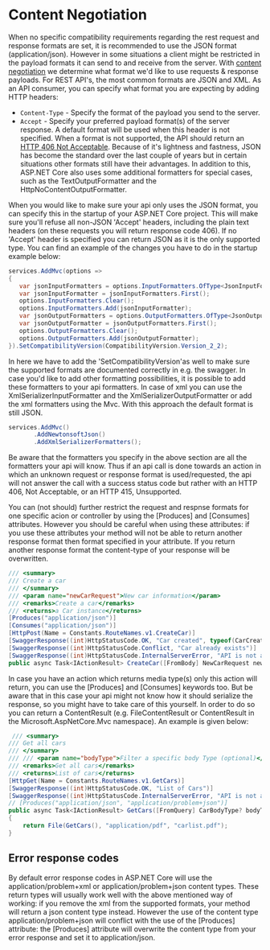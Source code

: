 # Content Negotiation

 When no specific compatibility requirements regarding the rest request and response formats are set, it is recommended to use the JSON format (application/json). However in some situations a client might be restricted in the payload formats it can send to and receive from the server. With [content negotiation](https://developer.mozilla.org/en-US/docs/Web/HTTP/Content_negotiation) we determine what format we'd like to use requests & response payloads. For REST API's, the most common formats are JSON and XML.
As an API consumer, you can specify what format you are expecting by adding HTTP headers:
- `Content-Type` - Specify the format of the payload you send to the server.
- `Accept` - Specify your preferred payload format(s) of the server response. A default format will be used when this header is not specified.
When a format is not supported, the API should return an [HTTP 406 Not Acceptable](https://httpstatuses.com/406).
Because of it's lightness and fastness, JSON has become the standard over the last couple of years but in certain situations other formats still have their advantages. In addition to this, ASP.NET Core also uses some additional formatters for special cases, such as the TextOutputFormatter and the HttpNoContentOutputFormatter.

 When you would like to make sure your api only uses the JSON format, you can specify this in the startup of your ASP.NET Core project. This will make sure you'll refuse all non-JSON 'Accept' headers, including the plain text headers (on these requests you will return response code 406). If no 'Accept' header is specified you can return JSON as it is the only supported type. You can find an example of the changes you have to do in the startup example below: 
 ```csharp
services.AddMvc(options =>
{
    var jsonInputFormatters = options.InputFormatters.OfType<JsonInputFormatter>();
    var jsonInputFormatter = jsonInputFormatters.First();
    options.InputFormatters.Clear();
    options.InputFormatters.Add(jsonInputFormatter);
    var jsonOutputFormatters = options.OutputFormatters.OfType<JsonOutputFormatter>();
    var jsonOutputFormatter = jsonOutputFormatters.First();
    options.OutputFormatters.Clear();
    options.OutputFormatters.Add(jsonOutputFormatter);
}).SetCompatibilityVersion(CompatibilityVersion.Version_2_2);
```
In here we have to add the 'SetCompatibilityVersion'as well to make sure the supported formats are documented correctly in e.g. the swagger. In case you'd like to add other formatting possibilities, it is possible to add these formatters to your api formatters. In case of xml you can use the XmlSerializerInputFormatter and the XmlSerializerOutputFormatter or add the xml formatters using the Mvc. With this approach the default format is still JSON.
 ```csharp
services.AddMvc()
        .AddNewtonsoftJson()
        .AddXmlSerializerFormatters();
```
Be aware that the formatters you specify in the above section are all the formatters your api will know. Thus if an api call is done towards an action in which an unknown request or response format is used/requested, the api will not answer the call with a success status code but rather with an HTTP 406, Not Acceptable, or an HTTP 415, Unsupported.

You can (not should) further restrict the request and respnse formats for one specific acion or controller by using the [Produces] and [Consumes] attributes. However you should be careful when using these attributes: if you use these attributes your method will not be able to return another response format then format specified in your attribute. If you return another response format the content-type of your response will be overwritten.
```csharp
/// <summary>
/// Create a car
/// </summary>
/// <param name="newCarRequest">New car information</param>
/// <remarks>Create a car</remarks>
/// <returns>a Car instance</returns>
[Produces("application/json")]
[Consumes("application/json")]
[HttpPost(Name = Constants.RouteNames.v1.CreateCar)]
[SwaggerResponse((int)HttpStatusCode.OK, "Car created", typeof(CarCreatedDto))]
[SwaggerResponse((int)HttpStatusCode.Conflict, "Car already exists")]
[SwaggerResponse((int)HttpStatusCode.InternalServerError, "API is not available")]
public async Task<IActionResult> CreateCar([FromBody] NewCarRequest newCarRequest)
```

In case you have an action which returns media type(s) only this action will return, you can use the [Produces] and [Consumes] keywords too. But be aware that in this case your api might not know how it should serialize the response, so you might have to take care of this yourself. In order to do so you can return a ContentResult (e.g. FileContentResult or ContentResult in the Microsoft.AspNetCore.Mvc namespace). An example is given below: 
```csharp
 /// <summary>
/// Get all cars
/// </summary>
/// /// <param name="bodyType">Filter a specific body Type (optional)</param>
/// <remarks>Get all cars</remarks>
/// <returns>List of cars</returns>
[HttpGet(Name = Constants.RouteNames.v1.GetCars)]
[SwaggerResponse((int)HttpStatusCode.OK, "List of Cars")]
[SwaggerResponse((int)HttpStatusCode.InternalServerError, "API is not available")]
// [Produces("application/json", "application/problem+json")]
public async Task<IActionResult> GetCars([FromQuery] CarBodyType? bodyType)
{
    return File(GetCars(), "application/pdf", "carlist.pdf");
}
```

## Error response codes
By default error response codes in ASP.NET Core will use the application/problem+xml or application/problem+json content types. These return types will usually work well with the above mentioned way of working: if you remove the xml from the supported formats, your method will return a json content type instead. However the use of the content type application/problem+json will conflict with the use of the [Produces] attribute: the [Produces] attribute will overwrite the content type from your error response and set it to application/json. 


